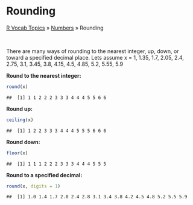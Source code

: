 # Rounding

[R Vocab Topics](index) &#187; [Numbers](numbers) &#187; Rounding

<br>

There are many ways of rounding to the nearest integer, up, down, or toward a specified decimal place.  Lets assume x = 1, 1.35, 1.7, 2.05, 2.4, 2.75, 3.1, 3.45, 3.8, 4.15, 4.5, 4.85, 5.2, 5.55, 5.9



**Round to the nearest integer:**

```r
round(x)
```

```
##  [1] 1 1 2 2 2 3 3 3 4 4 4 5 5 6 6
```

**Round up:**

```r
ceiling(x)
```

```
##  [1] 1 2 2 3 3 3 4 4 4 5 5 5 6 6 6
```

**Round down:**

```r
floor(x)
```

```
##  [1] 1 1 1 2 2 2 3 3 3 4 4 4 5 5 5
```

**Round to a specified decimal:**

```r
round(x, digits = 1)
```

```
##  [1] 1.0 1.4 1.7 2.0 2.4 2.8 3.1 3.4 3.8 4.2 4.5 4.8 5.2 5.5 5.9
```

